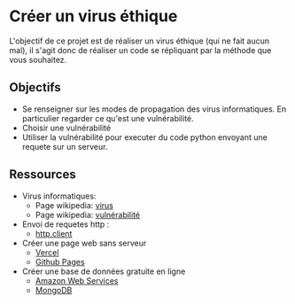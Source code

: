 # Créer un virus éthique

L'objectif de ce projet est de réaliser un virus éthique (qui ne fait aucun mal), il s'agit donc de réaliser un code se répliquant par la méthode que vous souhaitez.

## Objectifs

- Se renseigner sur les modes de propagation des virus informatiques. En particulier regarder ce qu'est une vulnérabilité.
- Choisir une vulnérabilité
- Utiliser la vulnérabilité pour executer du code python envoyant une requete sur un serveur.


## Ressources
- Virus informatiques:
    - Page wikipedia: [virus](https://en.wikipedia.org/wiki/Computer_virus)
    - Page wikipedia: [vulnérabilité](https://en.wikipedia.org/wiki/Vulnerability_(computing))
- Envoi de requetes http : 
    - [http.client](https://docs.python.org/fr/3/library/http.client.html)
- Créer une page web sans serveur
    - [Vercel](https://vercel.com/)
    - [Github Pages](https://pages.github.com/)
- Créer une base de données gratuite en ligne
    - [Amazon Web Services](https://aws.amazon.com/fr/free/database/)
    - [MongoDB](https://www.mongodb.com/)
